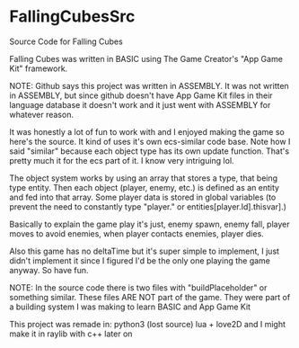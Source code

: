 # FallingCubesSrc
 Source Code for Falling Cubes
 
 Falling Cubes was written in BASIC using The Game Creator's "App Game Kit" framework.
 
 NOTE: Github says this project was written in ASSEMBLY. It was not written in ASSEMBLY, but since github doesn't have App Game Kit files in their language database it doesn't work and it just went with ASSEMBLY for whatever reason.
 
 It was honestly a lot of fun to work with and I enjoyed making the game so here's the source.
 It kind of uses it's own ecs-similar code base. Note how I said "similar" because each object type has its own update function. That's pretty much it for the ecs part of it. I know very intriguing lol.
 
 The object system works by using an array that stores a type, that being type entity. Then each object (player, enemy, etc.) is defined as an entity and fed into that array.
 Some player data is stored in global variables (to prevent the need to constantly type "player." or entities[player.Id].thisvar].)

 Basically to explain the game play it's just, enemy spawn, enemy fall, player moves to avoid enemies, when player contacts enemies, player dies.
 
 Also this game has no deltaTime but it's super simple to implement, I just didn't implement it since I figured I'd be the only one playing the game anyway. So have fun.
 
 NOTE: In the source code there is two files with "buildPlaceholder" or something similar. These files ARE NOT part of the game. They were part of a building system I was making to learn BASIC and App Game Kit
 
 This project was remade in:
 python3 (lost source)
 lua + love2D
 and I might make it in raylib with c++ later on
